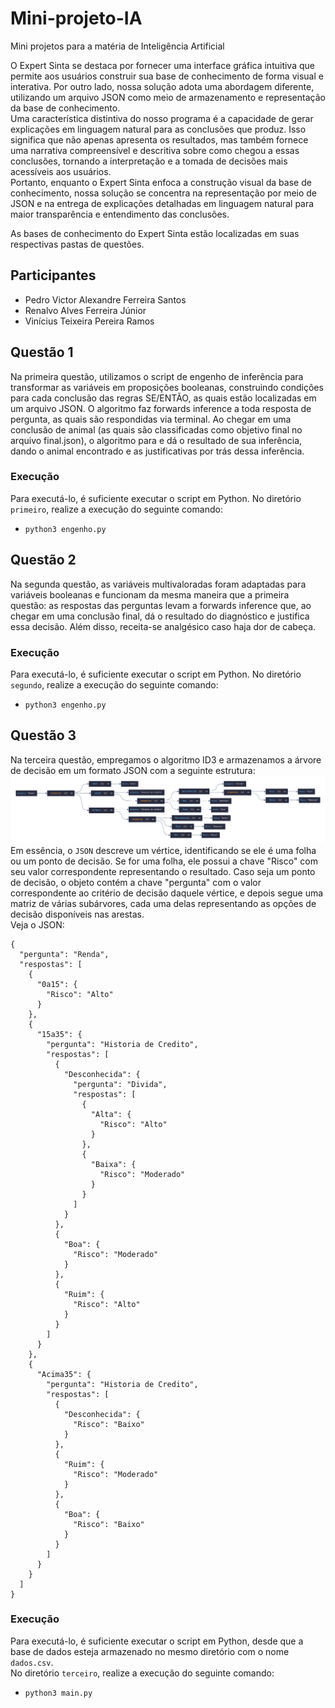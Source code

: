 # Mini-projeto-IA
Mini projetos para a matéria de Inteligência Artificial

O Expert Sinta se destaca por fornecer uma interface gráfica intuitiva que permite aos usuários construir sua base de conhecimento de forma visual e interativa. Por outro lado, nossa solução adota uma abordagem diferente, utilizando um arquivo JSON como meio de armazenamento e representação da base de conhecimento.  
Uma característica distintiva do nosso programa é a capacidade de gerar explicações em linguagem natural para as conclusões que produz. Isso significa que não apenas apresenta os resultados, mas também fornece uma narrativa compreensível e descritiva sobre como chegou a essas conclusões, tornando a interpretação e a tomada de decisões mais acessíveis aos usuários.  
Portanto, enquanto o Expert Sinta enfoca a construção visual da base de conhecimento, nossa solução se concentra na representação por meio de JSON e na entrega de explicações detalhadas em linguagem natural para maior transparência e entendimento das conclusões.  

As bases de conhecimento do Expert Sinta estão localizadas em suas respectivas pastas de questões.

## Participantes
* Pedro Victor Alexandre Ferreira Santos
* Renalvo Alves Ferreira Júnior
* Vinícius Teixeira Pereira Ramos

## Questão 1
Na primeira questão, utilizamos o script de engenho de inferência para transformar as variáveis em proposições booleanas, construindo condições para cada conclusão das regras SE/ENTÃO, as quais estão localizadas em um arquivo JSON. O algoritmo faz forwards inference a toda resposta de pergunta, as quais são respondidas via terminal. Ao chegar em uma conclusão de animal (as quais são classificadas como objetivo final no arquivo final.json), o algoritmo para e dá o resultado de sua inferência, dando o animal encontrado e as justificativas por trás dessa inferência.

### Execução
Para executá-lo, é suficiente executar o script em Python.
No diretório `primeiro`, realize a execução do seguinte comando:  
* `python3 engenho.py`

## Questão 2
Na segunda questão, as variáveis multivaloradas foram adaptadas para variáveis booleanas e funcionam da mesma maneira que a primeira questão: as respostas das perguntas levam a forwards inference que, ao chegar em uma conclusão final, dá o resultado do diagnóstico e justifica essa decisão. Além disso, receita-se analgésico caso haja dor de cabeça.

### Execução
Para executá-lo, é suficiente executar o script em Python.
No diretório `segundo`, realize a execução do seguinte comando:  
* `python3 engenho.py`

## Questão 3
Na terceira questão, empregamos o algoritmo ID3 e armazenamos a árvore de decisão em um formato JSON 
com a seguinte estrutura:  
![alt text](https://github.com/VinnieT1/Mini-projeto-IA/blob/main/jsoncrack.com.png)  
Em essência, o `JSON` descreve um vértice, identificando se ele é uma folha ou um ponto de decisão. 
Se for uma folha, ele possui a chave "Risco" com seu valor correspondente representando o resultado. 
Caso seja um ponto de decisão, o objeto contém a chave "pergunta" com o valor correspondente ao critério 
de decisão daquele vértice, e depois segue uma matriz de várias subárvores, cada uma delas representando 
as opções de decisão disponíveis nas arestas.  
Veja o JSON:  
```
{
  "pergunta": "Renda",
  "respostas": [
    {
      "0a15": {
        "Risco": "Alto"
      }
    },
    {
      "15a35": {
        "pergunta": "Historia de Credito",
        "respostas": [
          {
            "Desconhecida": {
              "pergunta": "Divida",
              "respostas": [
                {
                  "Alta": {
                    "Risco": "Alto"
                  }
                },
                {
                  "Baixa": {
                    "Risco": "Moderado"
                  }
                }
              ]
            }
          },
          {
            "Boa": {
              "Risco": "Moderado"
            }
          },
          {
            "Ruim": {
              "Risco": "Alto"
            }
          }
        ]
      }
    },
    {
      "Acima35": {
        "pergunta": "Historia de Credito",
        "respostas": [
          {
            "Desconhecida": {
              "Risco": "Baixo"
            }
          },
          {
            "Ruim": {
              "Risco": "Moderado"
            }
          },
          {
            "Boa": {
              "Risco": "Baixo"
            }
          }
        ]
      }
    }
  ]
}
```
### Execução
Para executá-lo, é suficiente executar o script em Python, desde que a base de dados esteja armazenado no mesmo diretório com o nome `dados.csv`.  
No diretório `terceiro`, realize a execução do seguinte comando:  
* `python3 main.py`
